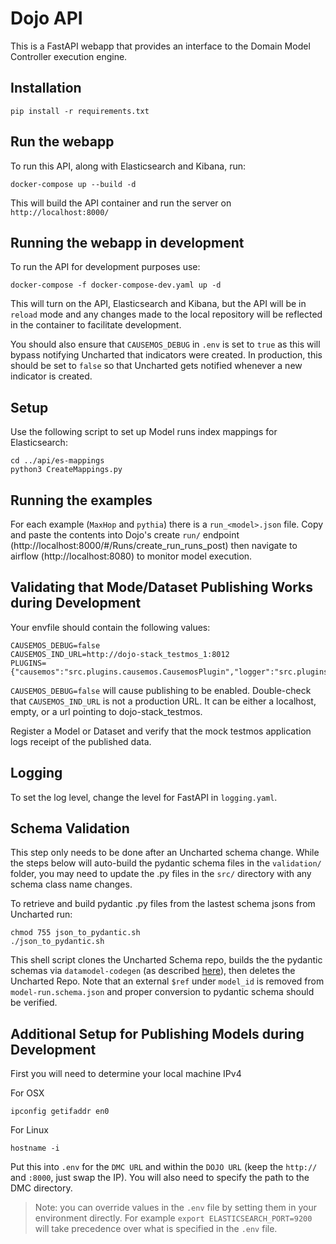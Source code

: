 # Dojo API

This is a FastAPI webapp that provides an interface to the Domain Model Controller execution engine.

## Installation

`pip install -r requirements.txt`

## Run the webapp

To run this API, along with Elasticsearch and Kibana, run:

```
docker-compose up --build -d

```

This will build the API container and run the server on `http://localhost:8000/`

## Running the webapp in development

To run the API for development purposes use:

```
docker-compose -f docker-compose-dev.yaml up -d
```

This will turn on the API, Elasticsearch and Kibana, but the API will be in `reload` mode and any changes made to the local repository will be reflected in the container to facilitate development.

You should also ensure that `CAUSEMOS_DEBUG` in `.env` is set to `true` as this will bypass notifying Uncharted that indicators were created. In production, this should be set to `false` so that Uncharted gets notified whenever a new indicator is created.

## Setup

Use the following script to set up Model runs index mappings for Elasticsearch:

```
cd ../api/es-mappings
python3 CreateMappings.py
```

## Running the examples

For each example (`MaxHop` and `pythia`) there is a `run_<model>.json` file. Copy and paste the contents into Dojo's create `run/` endpoint (http://localhost:8000/#/Runs/create_run_runs_post) then navigate to airflow (http://localhost:8080) to monitor model execution.

## Validating that Mode/Dataset Publishing Works during Development

Your envfile should contain the following values:

```
CAUSEMOS_DEBUG=false
CAUSEMOS_IND_URL=http://dojo-stack_testmos_1:8012
PLUGINS={"causemos":"src.plugins.causemos.CausemosPlugin","logger":"src.plugins.logging.LoggingPlugin","sync":"src.plugins.sync.SyncPlugin"}
```

`CAUSEMOS_DEBUG=false` will cause publishing to be enabled. Double-check that `CAUSEMOS_IND_URL` is not a production URL. It can be either a localhost, empty, or a url pointing to dojo-stack_testmos.

Register a Model or Dataset and verify that the mock testmos application logs receipt of the published data.

## Logging

To set the log level, change the level for FastAPI in `logging.yaml`. 

## Schema Validation

This step only needs to be done after an Uncharted schema change. While the steps below will auto-build the pydantic schema files in the `validation/` folder, you may need to update the .py files in the `src/` directory with any schema class name changes.

To retrieve and build pydantic .py files from the lastest schema jsons from Uncharted run:

```
chmod 755 json_to_pydantic.sh
./json_to_pydantic.sh
``` 
This shell script clones the Uncharted Schema repo, builds the the pydantic schemas via `datamodel-codegen` (as described [here](https://pydantic-docs.helpmanual.io/datamodel_code_generator/)), then deletes the Uncharted Repo.  Note that an external `$ref` under `model_id` is removed from `model-run.schema.json` and proper conversion to pydantic schema should be verified.

## Additional Setup for Publishing Models during Development

First you will need to determine your local machine IPv4

For OSX
```
ipconfig getifaddr en0
```
For Linux
```
hostname -i
```

Put this into `.env` for the `DMC URL` and within the `DOJO URL` (keep the `http://` and `:8000`, just swap the IP). You will also need to specify the path to the DMC directory.

> Note: you can override values in the `.env` file by setting them in your environment directly. For example `export ELASTICSEARCH_PORT=9200` will take precedence over what is specified in the `.env` file.

